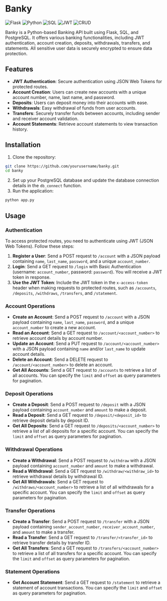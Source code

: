 # Banky

![Flask](https://img.shields.io/badge/Flask-Web%20Framework-brightgreen)
![Python](https://img.shields.io/badge/Python-3.x-blue)
![SQL](https://img.shields.io/badge/SQL-PostgreSQL-blue)
![JWT](https://img.shields.io/badge/JWT-Authentication-yellow)
![CRUD](https://img.shields.io/badge/CRUD%20Operations-green)

Banky is a Python-based Banking API built using Flask, SQL, and PostgreSQL. It offers various banking functionalities, including JWT authentication, account creation, deposits, withdrawals, transfers, and statements. All sensitive user data is securely encrypted to ensure data protection.

## Features

- **JWT Authentication**: Secure authentication using JSON Web Tokens for protected routes.
- **Account Creation**: Users can create new accounts with a unique account number, name, last name, and password.
- **Deposits**: Users can deposit money into their accounts with ease.
- **Withdrawals**: Easy withdrawal of funds from user accounts.
- **Transfers**: Securely transfer funds between accounts, including sender and receiver account validation.
- **Account Statements**: Retrieve account statements to view transaction history.

## Installation

1. Clone the repository:

```bash
git clone https://github.com/yourusername/banky.git
cd banky
```

2. Set up your PostgreSQL database and update the database connection details in the `db_connect` function.
3. Run the application:

```bash
python app.py
```

## Usage

### Authentication

To access protected routes, you need to authenticate using JWT (JSON Web Tokens). Follow these steps:
1. **Register a User**: Send a POST request to `/account` with a JSON payload containing `name`, `last_name`, `password`, and a unique `account_number`.
2. **Login**: Send a GET request to `/login` with Basic Authentication (username: `account_number`, password: `password`). You will receive a JWT token in response.
3. **Use the JWT Token**: Include the JWT token in the `x-access-token` header when making requests to protected routes, such as `/accounts`, `/deposits`, `/withdraws`, `/transfers`, and `/statement`.

### Account Operations
- **Create an Account**: Send a POST request to `/account` with a JSON payload containing `name`, `last_name`, `password`, and a unique `account_number` to create a new account.
- **Read an Account**: Send a GET request to `/account/<account_number>` to retrieve account details by account number.
- **Update an Account**: Send a PUT request to `/account/<account_number>` with a JSON payload containing `name` and/or `last_name` to update account details.
- **Delete an Account**: Send a DELETE request to `/account/<account_number>` to delete an account.
- **Get All Accounts**: Send a GET request to `/accounts` to retrieve a list of all accounts. You can specify the `limit` and `offset` as query parameters for pagination.

### Deposit Operations

- **Create a Deposit**: Send a POST request to `/deposit` with a JSON payload containing `account_number` and `amount` to make a deposit.
- **Read a Deposit**: Send a GET request to `/deposit/<deposit_id>` to retrieve deposit details by deposit ID.
- **Get All Deposits**: Send a GET request to `/deposits/<account_number>` to retrieve a list of all deposits for a specific account. You can specify the `limit` and `offset` as query parameters for pagination.

### Withdrawal Operations

- **Create a Withdrawal**: Send a POST request to `/withdraw` with a JSON payload containing `account_number` and `amount` to make a withdrawal.
- **Read a Withdrawal**: Send a GET request to `/withdraw/<withdraw_id>` to retrieve withdrawal details by withdrawal ID.
- **Get All Withdrawals**: Send a GET request to `/withdraws/<account_number>` to retrieve a list of all withdrawals for a specific account. You can specify the `limit` and `offset` as query parameters for pagination.

### Transfer Operations

- **Create a Transfer**: Send a POST request to `/transfer` with a JSON payload containing `sender_account_number`, `receiver_account_number`, and `amount` to make a transfer.
- **Read a Transfer**: Send a GET request to `/transfer/<transfer_id>` to retrieve transfer details by transfer ID.
- **Get All Transfers**: Send a GET request to `/transfers/<account_number>` to retrieve a list of all transfers for a specific account. You can specify the `limit` and `offset` as query parameters for pagination.

### Statement Operations

- **Get Account Statement**: Send a GET request to `/statement` to retrieve a statement of account transactions. You can specify the `limit` and `offset` as query parameters for pagination.
